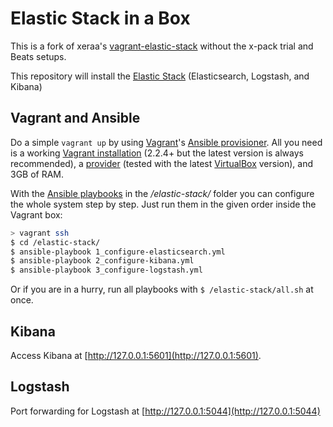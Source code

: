 # Elastic Stack in a Box

This is a fork of xeraa's [vagrant-elastic-stack](https://github.com/xeraa/vagrant-elastic-stack) without the x-pack trial and Beats setups.

This repository will install the [Elastic Stack](https://www.elastic.co/products) (Elasticsearch, Logstash, and Kibana)


## Vagrant and Ansible

Do a simple `vagrant up` by using [Vagrant](https://www.vagrantup.com)'s [Ansible provisioner](https://www.vagrantup.com/docs/provisioning/ansible.html). All you need is a working [Vagrant installation](https://www.vagrantup.com/docs/installation/) (2.2.4+ but the latest version is always recommended), a [provider](https://www.vagrantup.com/docs/providers/) (tested with the latest [VirtualBox](https://www.virtualbox.org) version), and 3GB of RAM.

With the [Ansible playbooks](https://docs.ansible.com/ansible/playbooks.html) in the */elastic-stack/* folder you can configure the whole system step by step. Just run them in the given order inside the Vagrant box:

```sh
> vagrant ssh
$ cd /elastic-stack/
$ ansible-playbook 1_configure-elasticsearch.yml
$ ansible-playbook 2_configure-kibana.yml
$ ansible-playbook 3_configure-logstash.yml
```

Or if you are in a hurry, run all playbooks with `$ /elastic-stack/all.sh` at once.


## Kibana

Access Kibana at [http://127.0.0.1:5601](http://127.0.0.1:5601).

## Logstash
Port forwarding for Logstash at [http://127.0.0.1:5044](http://127.0.0.1:5044)
